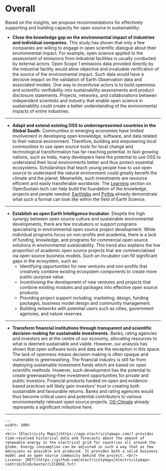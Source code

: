 # Overall

Based on the insights, we propose recommendations for effectively supporting and building capacity for open source in sustainability:

- **Close the knowledge gap on the environmental impact of industries and individual companies.** This study has shown that only a few companies are willing to engage in open scientific dialogue about their environmental impact. For example, open science applied to the assessment of emissions from industrial facilities is usually conducted by external actors. Open Scope 1 emissions data provided directly by the industrial facility would allow objective and invaluable verification of the source of the environmental impact. Such data would have a decisive impact on the validation of Earth Observation data and associated models. One way to incentivise actors is to build openness and scientific verifiability into sustainability assessments and product disclosure statements. Projects, networks, and collaborations between independent scientists and industry that enable open science in sustainability could create a better understanding of the environmental impacts of entire industries.

---

- **Adapt and extend existing OSS to underrepresented countries in the Global South.** Communities in emerging economies have limited involvement in developing open knowledge, software, and data related to their natural environment. Therefore, building and empowering local communities to use open source tools for local change and technological transformation has far-reaching potential. In fast-growing nations, such as India, many developers have the potential to use OSS to understand their local environments better and thus protect essential ecosystems. Scholarships that teach young people how to use open source to understand the natural environment could greatly benefit the climate and the planet. Meanwhile, such investments are resource efficient and easily transferable worldwide. The [Learning](https://opensustain.tech/learning/) section on OpenSustain.tech can help build the foundation of the knowledge, projects and people needed. [Earthlabs](https://www.earthdatascience.org/) and [Pythia](https://projectpythia.org/) already demonstrate what such a format can look like within the field of Earth Science.

---

- **Establish an open Earth Intelligence Incubator**. Despite the high synergy between open source culture and sustainable environmental developments, there are few incubators or support programs specialising in environmental open source project development. While individual programs focus on non-profits and academia, there is a lack of funding, knowledge, and programs for commercial open source solutions in environmental sustainability. This trend also explains the low proportion of academic open source projects that are commercialised via open source business models. Such an incubator can fill significant gaps in the ecosystem, such as:
  - Identifying opportunities for new ventures and non-profits that creatively combine existing ecosystem components to create more public-purpose value.
  - Incentivising the development of new ventures and projects that combine existing modules and packages into effective open source products.
  - Providing project support including, marketing, design, funding packages, business model design and community management.
  - Building networks with potential users such as cities, government agencies, and nature reserves.

---

- **Transform financial institutions through transparent and scientific decision-making for sustainable investments.** Banks, rating agencies and investors are at the centre of our economy, allocating resources to what is deemed sustainable and viable. However, our analysis has shown that open software tools and data are the exception in this space. The lack of openness means decision-making is often opaque and vulnerable to greenwashing. The financial industry is still far from deploying sustainable investment funds which are based on open scientific methods. However, such development has the potential to create greenwashing-free investment opportunities for private and public investors. Financial products funded on open and evidence-based practices will likely gain investors' trust in creating both sustainable and favourable returns. Banks and rating agencies would thus become critical users and potential contributors to various environmentally relevant open source projects. [OS-Climate](https://os-climate.org/) already represents a significant milestone here.

---

 ```{figure} ../images/ElectricityMaps.png
---
width: 100%
---
<br/> [Electricity Maps](https://app.electricitymaps.com/) provides time-resolved historical data and forecasts about the amount of renewable energy in the electrical grid for countries all around the globe. Energy consumption can be adjusted in such a way that as few emissions as possible are produced. It provides both a solid business model and an open source community behind the project. <br/>
License: [MIT](https://github.com/electricitymaps/electricitymaps-contrib/blob/master/LICENSE.txt)
 ```
